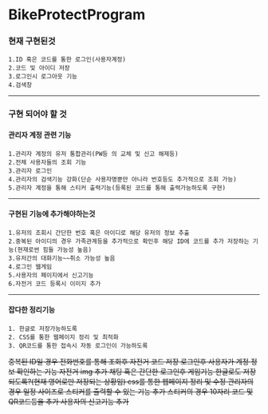 # BikeProtectProgram
### 현재 구현된것
	1.ID 혹은 코드를 통한 로그인(사용자계정)
	2.코드 및 아이디 저장
	3.로그인시 로그아웃 기능
	4.검색창
***
### 구현 되어야 할 것

#### 관리자 계정 관련 기능
	1.관리자 계정의 유저 통합관리(PW등 의 교체 및 신고 해제등)
	2.전체 사용자들의 조회 기능
	3.관리자 로그인
	4.관리자의 검색기능 강화(단순 사용자명뿐만 아니라 번호등도 추가적으로 조회 가능)
	5.관리자 계정을 통해 스티커 출력기능(등록된 코드를 통해 출력가능하도록 구현)
***
#### 구현된 기능에 추가해야하는것 
	1.유저의 조회시 간단한 번호 혹은 아이디로 해당 유저의 정보 추출
	2.중복된 아이디의 경우 가족관계등을 추가적으로 확인후 해당 ID에 코드를 추가 저장하는 기능(현재로썬 힘들 가능성 높음)
	3.유저간의 대화기능~~취소 가능성 높음
	4.로그인 웹게임
	5.사용자의 페이지에서 신고기능
	6.자전거 코드 등록시 이미지 추가
***
#### 잡다한 정리기능
	1. 한글로 저장가능하도록
	2. CSS를 통한 웹페이지 정리 및 최적화
	3. QR코드를 통한 접속시 자동 로그인이 가능하도록
	
~~중복된 ID일 경우 전화번호를 통해 조회후 자전거 코드 저장
로그인후 사용자가 계정 정보 확인하는 기능
자전거 img 추가
채팅 혹은 간단한 로그인후 게임기능
한글로도 저장되도록?(현재 영어로만 저장되는 상황임)
css를 통한 웹페이지 정리 및 수정
관리자의 경우 일정 사이즈로 스티커를 출력할 수 있는 기능 추가
스티커의 경우 10자리 코드 및 QR코드등을 추가
사용자의 신고기능 추가~~
